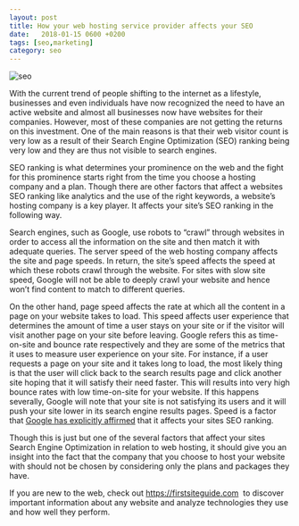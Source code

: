 ```yaml
---
layout: post
title: How your web hosting service provider affects your SEO
date:   2018-01-15 0600 +0200
tags: [seo,marketing]
category: seo
---
```


![seo]({{site.baseurl}}/assets/images/147968033886434.jpg)
<p>With the current trend of people shifting to the internet as a lifestyle, businesses and even individuals have now recognized the need to have an active website and almost all businesses now have websites for their companies. However, most of these companies are not getting the returns on this investment. One of the main reasons is that their web visitor count is very low as a result of their Search Engine Optimization (SEO) ranking being very low and they are thus not visible to search engines.</p>
<p>SEO ranking is what determines your prominence on the web and the fight for this prominence starts right from the time you choose a hosting company and a plan. Though there are other factors that affect a websites SEO ranking like analytics and the use of the right keywords, a website&rsquo;s hosting company is a key player. It affects your site&rsquo;s SEO ranking in the following way.</p>
<p>Search engines, such as Google, use robots to &ldquo;crawl&rdquo; through websites in order to access all the information on the site and then match it with adequate queries. The server speed of the web hosting company affects the site and page speeds. In return, the site&rsquo;s speed affects the speed at which these robots crawl through the website. For sites with slow site speed, Google will not be able to deeply crawl your website and hence won&rsquo;t find content to match to different queries.</p>
<p>On the other hand, page speed affects the rate at which all the content in a page on your website takes to load. This speed affects user experience that determines the amount of time a user stays on your site or if the visitor will visit another page on your site before leaving. Google refers this as time-on-site and bounce rate respectively and they are some of the metrics that it uses to measure user experience on your site. For instance, if a user requests a page on your site and it takes long to load, the most likely thing is that the user will click back to the search results page and click another site hoping that it will satisfy their need faster. This will results into very high bounce rates with low time-on-site for your website. If this happens severally, Google will note that your site is not satisfying its users and it will push your site lower in its search engine results pages. Speed is a factor that&nbsp;<a href="https://webmasters.googleblog.com/2010/04/using-site-speed-in-web-search-ranking.html">Google has explicitly affirmed</a>&nbsp;that it affects your sites SEO ranking.</p>
<p>Though this is just but one of the several factors that affect your sites Search Engine Optimization in relation to web hosting, it should give you an insight into the fact that the company that you choose to host your website with should not be chosen by considering only the plans and packages they have.</p>
<p>If you are new to the web, check out&nbsp;<a href="https://firstsiteguide.com/">https://firstsiteguide.com</a>&nbsp; to discover important information about any website and analyze technologies they use and how well they perform.</p>